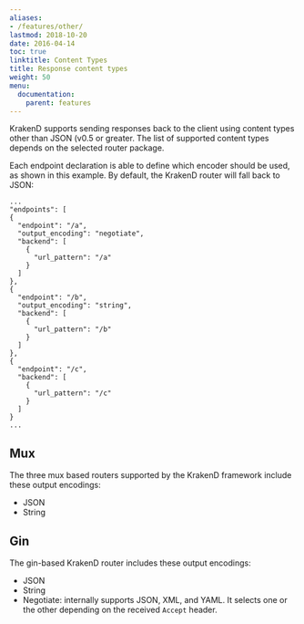 ```yaml
---
aliases:
- /features/other/
lastmod: 2018-10-20
date: 2016-04-14
toc: true
linktitle: Content Types
title: Response content types
weight: 50
menu:
  documentation:
    parent: features
---
```


KrakenD supports sending responses back to the client using content types other than JSON (v0.5 or greater. The list of supported content types depends on the selected router package.

Each endpoint declaration is able to define which encoder should be used, as shown in this example. By default, the KrakenD router will fall back to JSON:

	...
	"endpoints": [
    {
      "endpoint": "/a",
      "output_encoding": "negotiate",
      "backend": [
        {
          "url_pattern": "/a"
        }
      ]
    },
    {
      "endpoint": "/b",
      "output_encoding": "string",
      "backend": [
        {
          "url_pattern": "/b"
        }
      ]
    },
    {
      "endpoint": "/c",
      "backend": [
        {
          "url_pattern": "/c"
        }
      ]
    }
    ...

## Mux

The three mux based routers supported by the KrakenD framework include these output encodings:

- JSON
- String

## Gin

The gin-based KrakenD router includes these output encodings:

- JSON
- String
- Negotiate: internally supports JSON, XML, and YAML. It selects one or the other depending on the received `Accept` header.
